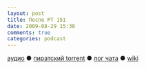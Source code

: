 ```yaml
---
layout: post
title: После РТ 151
date: 2009-08-29 15:30
comments: true
categories: podcast
---
```

[аудио](http://cdn.radio-t.com/rt151post.mp3) ● [пиратский torrent](http://pirates.radio-t.com/torrents/rt151post.mp3.torrent) ● [лог чата](http://chat.radio-t.com/logs/radio-t-151.html) ● [wiki](http://wiki.radio-t.com/%D0%9F%D0%BE%D1%81%D0%BB%D0%B5_%D0%A0%D0%A2_151)<audio src="http://cdn.radio-t.com/rt151post.mp3" preload="none">
